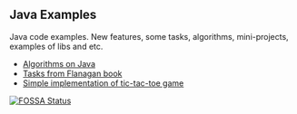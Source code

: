 ## Java Examples
Java code examples. New features, some tasks, algorithms, mini-projects, examples of libs and etc.

* [Algorithms on Java](./algorithms)
* [Tasks from Flanagan book](./code-snippets/src/main/java/flanagan/)
* [Simple implementation of tic-tac-toe game](./tic-tac-toe-game)

[![FOSSA Status](https://app.fossa.com/api/projects/git%2Bgithub.com%2Fpbelton-egain%2FquickTest.svg?type=shield)](https://app.fossa.com/projects/git%2Bgithub.com%2Fpbelton-egain%2FquickTest?ref=badge_shield)
